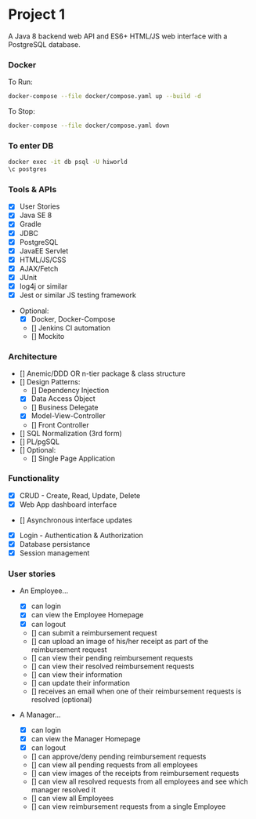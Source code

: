 # Project 1
A Java 8 backend web API and ES6+ HTML/JS web interface with a PostgreSQL database.

### Docker
To Run:
```bash
docker-compose --file docker/compose.yaml up --build -d
```
To Stop:
```bash
docker-compose --file docker/compose.yaml down
```

### To enter DB
```bash
docker exec -it db psql -U hiworld
\c postgres
```

### Tools & APIs
- [x] User Stories
- [x] Java SE 8
- [x] Gradle
- [x] JDBC
- [x] PostgreSQL
- [x] JavaEE Servlet
- [x] HTML/JS/CSS
- [x] AJAX/Fetch
- [x] JUnit
- [x] log4j or similar
- [x] Jest or similar JS testing framework
- Optional:
    - [x] Docker, Docker-Compose
    - [] Jenkins CI automation
    - [] Mockito

### Architecture
- [] Anemic/DDD OR n-tier package & class structure
- [] Design Patterns:
  - [] Dependency Injection
  - [x] Data Access Object
  - [] Business Delegate
  - [x] Model-View-Controller
  - [] Front Controller
- [] SQL Normalization (3rd form)
- [] PL/pgSQL
- [] Optional:
  - [] Single Page Application

### Functionality
- [x] CRUD - Create, Read, Update, Delete
- [x] Web App dashboard interface
- [] Asynchronous interface updates
- [x] Login - Authentication & Authorization
- [x] Database persistance
- [x] Session management

### User stories
- An Employee...
    - [x] can login
    - [x] can view the Employee Homepage
    - [x] can logout
    - [] can submit a reimbursement request
    - [] can upload an image of his/her receipt as part of the reimbursement request
    - [] can view their pending reimbursement requests
    - [] can view their resolved reimbursement requests
    - [] can view their information
    - [] can update their information
    - [] receives an email when one of their reimbursement requests is resolved (optional)

- A Manager...
    - [x] can login
    - [x] can view the Manager Homepage
    - [x] can logout
    - [] can approve/deny pending reimbursement requests
    - [] can view all pending requests from all employees
    - [] can view images of the receipts from reimbursement requests
    - [] can view all resolved requests from all employees and see which manager resolved it
    - [] can view all Employees
    - [] can view reimbursement requests from a single Employee 